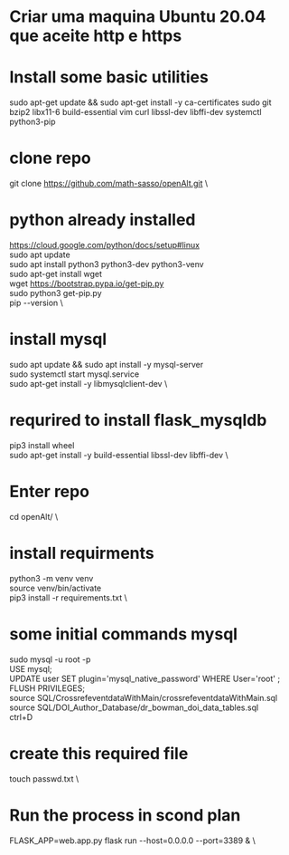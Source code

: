 # Criar uma maquina Ubuntu 20.04 que aceite http e https


# Install some basic utilities
sudo apt-get update  && sudo apt-get install -y ca-certificates sudo git bzip2 libx11-6 build-essential vim curl libssl-dev libffi-dev systemctl python3-pip

# clone repo
git clone https://github.com/math-sasso/openAlt.git \

# python already installed
https://cloud.google.com/python/docs/setup#linux \
sudo apt update \
sudo apt install python3 python3-dev python3-venv \
sudo apt-get install wget \
wget https://bootstrap.pypa.io/get-pip.py \
sudo python3 get-pip.py \
pip --version \

# install mysql
sudo apt update && sudo apt install -y mysql-server \
sudo systemctl start mysql.service \
sudo apt-get install -y libmysqlclient-dev \

# requrired to install flask_mysqldb
pip3 install wheel \
sudo apt-get install -y build-essential libssl-dev libffi-dev \

# Enter repo
cd openAlt/ \

# install requirments
python3 -m venv venv \
source venv/bin/activate \
pip3 install -r requirements.txt \

# some initial commands mysql
sudo mysql -u root -p \
USE mysql; \
UPDATE user SET plugin='mysql_native_password' WHERE User='root' ; \
FLUSH PRIVILEGES; \
source SQL/CrossrefeventdataWithMain/crossrefeventdataWithMain.sql \
source SQL/DOI_Author_Database/dr_bowman_doi_data_tables.sql \
ctrl+D

# create this required file
touch passwd.txt \

# Run the process in scond plan
FLASK_APP=web.app.py flask run --host=0.0.0.0 --port=3389 & \
